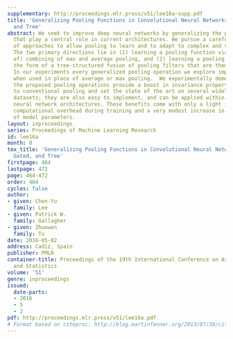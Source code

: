 ```yaml
---
supplementary: http://proceedings.mlr.press/v51/lee16a-supp.pdf
title: 'Generalizing Pooling Functions in Convolutional Neural Networks: Mixed, Gated,
  and Tree'
abstract: We seek to improve deep neural networks by generalizing the pooling operations
  that play a central role in current architectures. We pursue a careful exploration
  of approaches to allow pooling to learn and to adapt to complex and variable patterns.
  The two primary directions lie in (1) learning a pooling function via (two strategies
  of) combining of max and average pooling, and (2) learning a pooling function in
  the form of a tree-structured fusion of pooling filters that are themselves learned.
  In our experiments every generalized pooling operation we explore improves performance
  when used in place of average or max pooling.  We experimentally demonstrate that
  the proposed pooling operations provide a boost in invariance properties relative
  to conventional pooling and set the state of the art on several widely adopted benchmark
  datasets; they are also easy to implement, and can be applied within various deep
  neural network architectures. These benefits come with only a light increase in
  computational overhead during training and a very modest increase in the number
  of model parameters.
layout: inproceedings
series: Proceedings of Machine Learning Research
id: lee16a
month: 0
tex_title: 'Generalizing Pooling Functions in Convolutional Neural Networks: Mixed,
  Gated, and Tree'
firstpage: 464
lastpage: 472
page: 464-472
order: 464
cycles: false
author:
- given: Chen-Yu
  family: Lee
- given: Patrick W.
  family: Gallagher
- given: Zhuowen
  family: Tu
date: 2016-05-02
address: Cadiz, Spain
publisher: PMLR
container-title: Proceedings of the 19th International Conference on Artificial Intelligence
  and Statistics
volume: '51'
genre: inproceedings
issued:
  date-parts:
  - 2016
  - 5
  - 2
pdf: http://proceedings.mlr.press/v51/lee16a.pdf
# Format based on citeproc: http://blog.martinfenner.org/2013/07/30/citeproc-yaml-for-bibliographies/
---
```


